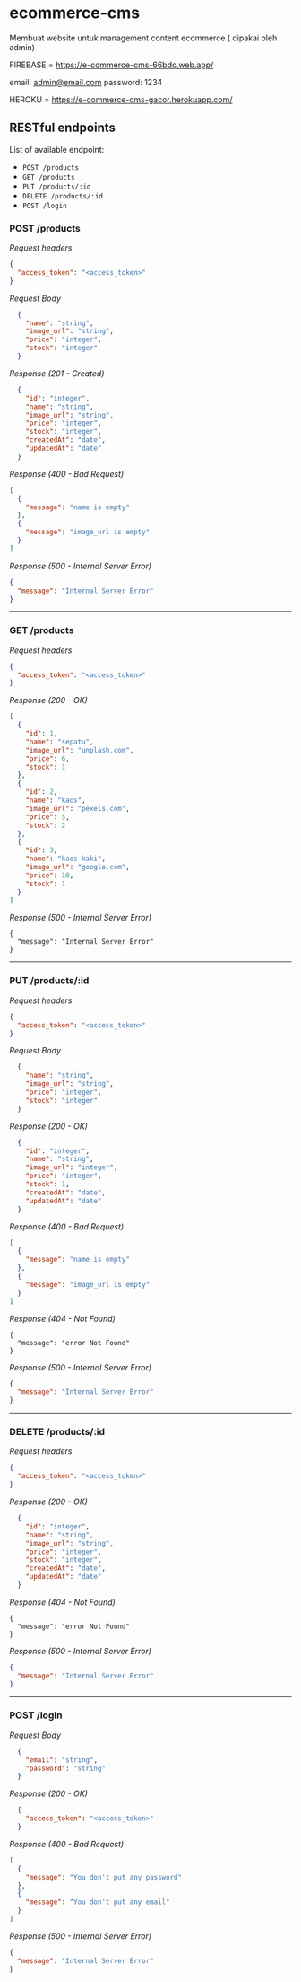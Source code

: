 # ecommerce-cms
Membuat website untuk management content ecommerce ( dipakai oleh admin)

FIREBASE = https://e-commerce-cms-66bdc.web.app/

email: admin@email.com
password: 1234

HEROKU = https://e-commerce-cms-gacor.herokuapp.com/

## RESTful endpoints
List of available endpoint:

  - `POST /products`
  - `GET /products`
  - `PUT /products/:id`
  - `DELETE /products/:id`
  - `POST /login`


### POST /products
_Request headers_
```json
{
  "access_token": "<access_token>"
}
```

_Request Body_
```json
  {
    "name": "string",
    "image_url": "string",
    "price": "integer",
    "stock": "integer"
  }

```

_Response (201 - Created)_
```json
  {
    "id": "integer",
    "name": "string",
    "image_url": "string",
    "price": "integer",
    "stock": "integer",
    "createdAt": "date",
    "updatedAt": "date"
  }
```

_Response (400 - Bad Request)_
```json
[
  {
    "message": "name is empty"
  },
  {
    "message": "image_url is empty"
  }
]
```

_Response (500 - Internal Server Error)_
```json
{
  "message": "Internal Server Error"
}
```
---
### GET /products
_Request headers_
```json
{
  "access_token": "<access_token>"
}
```

_Response (200 - OK)_
```json
[
  {
    "id": 1,
    "name": "sepatu",
    "image_url": "unplash.com",
    "price": 6,
    "stock": 1
  },
  {
    "id": 2,
    "name": "kaos",
    "image_url": "pexels.com",
    "price": 5,
    "stock": 2
  },
  {
    "id": 3,
    "name": "kaos kaki",
    "image_url": "google.com",
    "price": 10,
    "stock": 1
  }
]
```

_Response (500 - Internal Server Error)_
```
{
  "message": "Internal Server Error"
}
```
---
### PUT /products/:id
_Request headers_
```json
{
  "access_token": "<access_token>"
}
```

_Request Body_
```json
  {
    "name": "string",
    "image_url": "string",
    "price": "integer",
    "stock": "integer"
  }

```

_Response (200 - OK)_
```json
  {
    "id": "integer",
    "name": "string",
    "image_url": "integer",
    "price": "integer",
    "stock": 1,
    "createdAt": "date",
    "updatedAt": "date"
  }
```

_Response (400 - Bad Request)_
```json
[
  {
    "message": "name is empty"
  },
  {
    "message": "image_url is empty"
  }
]
```

_Response (404 - Not Found)_
```
{
  "message": "error Not Found"
}
```

_Response (500 - Internal Server Error)_
```json
{
  "message": "Internal Server Error"
}
```
---
### DELETE /products/:id
_Request headers_
```json
{
  "access_token": "<access_token>"
}
```

_Response (200 - OK)_
```json
  {
    "id": "integer",
    "name": "string",
    "image_url": "string",
    "price": "integer",
    "stock": "integer",
    "createdAt": "date",
    "updatedAt": "date"
  }
```

_Response (404 - Not Found)_
```
{
  "message": "error Not Found"
}
```

_Response (500 - Internal Server Error)_
```json
{
  "message": "Internal Server Error"
}
```
---
### POST /login

_Request Body_
```json
  {
    "email": "string",
    "password": "string"
  }

```

_Response (200 - OK)_
```json
  {
    "access_token": "<access_token>"
  }
```

_Response (400 - Bad Request)_
```json
[
  {
    "message": "You don't put any password"
  },
  {
    "message": "You don't put any email"
  }
]
```

_Response (500 - Internal Server Error)_
```json
{
  "message": "Internal Server Error"
}
```
